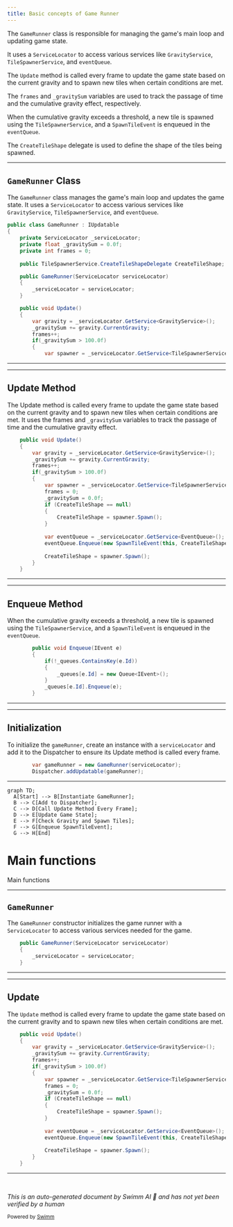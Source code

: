 ```yaml
---
title: Basic concepts of Game Runner
---
```

The <SwmToken path="unity/four-block/Assets/gamerunner/GameRunner.cs" pos="11:4:4" line-data="public class GameRunner : IUpdatable">`GameRunner`</SwmToken> class is responsible for managing the game's main loop and updating game state.

It uses a <SwmToken path="unity/four-block/Assets/gamerunner/GameRunner.cs" pos="13:3:3" line-data="    private ServiceLocator _serviceLocator;">`ServiceLocator`</SwmToken> to access various services like <SwmToken path="unity/four-block/Assets/gamerunner/GameRunner.cs" pos="26:11:11" line-data="        var gravity = _serviceLocator.GetService&lt;GravityService&gt;();">`GravityService`</SwmToken>, <SwmToken path="unity/four-block/Assets/gamerunner/GameRunner.cs" pos="17:3:3" line-data="    public TileSpawnerService.CreateTileShapeDelegate CreateTileShape;">`TileSpawnerService`</SwmToken>, and <SwmToken path="unity/four-block/Assets/gamerunner/GameRunner.cs" pos="39:3:3" line-data="            var eventQueue = _serviceLocator.GetService&lt;EventQueue&gt;();">`eventQueue`</SwmToken>.

The <SwmToken path="unity/four-block/Assets/gamerunner/GameRunner.cs" pos="24:5:5" line-data="    public void Update()">`Update`</SwmToken> method is called every frame to update the game state based on the current gravity and to spawn new tiles when certain conditions are met.

The <SwmToken path="unity/four-block/Assets/gamerunner/GameRunner.cs" pos="15:5:5" line-data="    private int frames = 0;">`frames`</SwmToken> and <SwmToken path="unity/four-block/Assets/gamerunner/GameRunner.cs" pos="14:5:5" line-data="    private float _gravitySum = 0.0f;">`_gravitySum`</SwmToken> variables are used to track the passage of time and the cumulative gravity effect, respectively.

When the cumulative gravity exceeds a threshold, a new tile is spawned using the <SwmToken path="unity/four-block/Assets/gamerunner/GameRunner.cs" pos="17:3:3" line-data="    public TileSpawnerService.CreateTileShapeDelegate CreateTileShape;">`TileSpawnerService`</SwmToken>, and a <SwmToken path="unity/four-block/Assets/gamerunner/GameRunner.cs" pos="40:7:7" line-data="            eventQueue.Enqueue(new SpawnTileEvent(this, CreateTileShape));">`SpawnTileEvent`</SwmToken> is enqueued in the <SwmToken path="unity/four-block/Assets/gamerunner/GameRunner.cs" pos="39:3:3" line-data="            var eventQueue = _serviceLocator.GetService&lt;EventQueue&gt;();">`eventQueue`</SwmToken>.

The <SwmToken path="unity/four-block/Assets/gamerunner/GameRunner.cs" pos="17:7:7" line-data="    public TileSpawnerService.CreateTileShapeDelegate CreateTileShape;">`CreateTileShape`</SwmToken> delegate is used to define the shape of the tiles being spawned.

<SwmSnippet path="/unity/four-block/Assets/gamerunner/GameRunner.cs" line="11">

---

## <SwmToken path="unity/four-block/Assets/gamerunner/GameRunner.cs" pos="11:4:4" line-data="public class GameRunner : IUpdatable">`GameRunner`</SwmToken> Class

The <SwmToken path="unity/four-block/Assets/gamerunner/GameRunner.cs" pos="11:4:4" line-data="public class GameRunner : IUpdatable">`GameRunner`</SwmToken> class manages the game's main loop and updates the game state. It uses a <SwmToken path="unity/four-block/Assets/gamerunner/GameRunner.cs" pos="13:3:3" line-data="    private ServiceLocator _serviceLocator;">`ServiceLocator`</SwmToken> to access various services like <SwmToken path="unity/four-block/Assets/gamerunner/GameRunner.cs" pos="26:11:11" line-data="        var gravity = _serviceLocator.GetService&lt;GravityService&gt;();">`GravityService`</SwmToken>, <SwmToken path="unity/four-block/Assets/gamerunner/GameRunner.cs" pos="17:3:3" line-data="    public TileSpawnerService.CreateTileShapeDelegate CreateTileShape;">`TileSpawnerService`</SwmToken>, and <SwmToken path="unity/four-block/Assets/gamerunner/GameRunner.cs" pos="39:3:3" line-data="            var eventQueue = _serviceLocator.GetService&lt;EventQueue&gt;();">`eventQueue`</SwmToken>.

```c#
public class GameRunner : IUpdatable
{
    private ServiceLocator _serviceLocator;
    private float _gravitySum = 0.0f;
    private int frames = 0;
    
    public TileSpawnerService.CreateTileShapeDelegate CreateTileShape;

    public GameRunner(ServiceLocator serviceLocator)
    {
        _serviceLocator = serviceLocator;
    }

    public void Update()
    {
        var gravity = _serviceLocator.GetService<GravityService>();
        _gravitySum += gravity.CurrentGravity;
        frames++;
        if(_gravitySum > 100.0f)
        {
            var spawner = _serviceLocator.GetService<TileSpawnerService>();
```

---

</SwmSnippet>

<SwmSnippet path="/unity/four-block/Assets/gamerunner/GameRunner.cs" line="24">

---

## Update Method

The Update method is called every frame to update the game state based on the current gravity and to spawn new tiles when certain conditions are met. It uses the frames and <SwmToken path="unity/four-block/Assets/gamerunner/GameRunner.cs" pos="27:1:1" line-data="        _gravitySum += gravity.CurrentGravity;">`_gravitySum`</SwmToken> variables to track the passage of time and the cumulative gravity effect.

```c#
    public void Update()
    {
        var gravity = _serviceLocator.GetService<GravityService>();
        _gravitySum += gravity.CurrentGravity;
        frames++;
        if(_gravitySum > 100.0f)
        {
            var spawner = _serviceLocator.GetService<TileSpawnerService>();
            frames = 0;
            _gravitySum = 0.0f;
            if (CreateTileShape == null)
            {
                CreateTileShape = spawner.Spawn();    
            }
            
            var eventQueue = _serviceLocator.GetService<EventQueue>();
            eventQueue.Enqueue(new SpawnTileEvent(this, CreateTileShape));
            
            CreateTileShape = spawner.Spawn();
        }
    }
```

---

</SwmSnippet>

<SwmSnippet path="/unity/four-block/Assets/game/logic/EventQueue/EventQueue.cs" line="15">

---

## Enqueue Method

When the cumulative gravity exceeds a threshold, a new tile is spawned using the <SwmToken path="unity/four-block/Assets/gamerunner/GameRunner.cs" pos="17:3:3" line-data="    public TileSpawnerService.CreateTileShapeDelegate CreateTileShape;">`TileSpawnerService`</SwmToken>, and a <SwmToken path="unity/four-block/Assets/gamerunner/GameRunner.cs" pos="40:7:7" line-data="            eventQueue.Enqueue(new SpawnTileEvent(this, CreateTileShape));">`SpawnTileEvent`</SwmToken> is enqueued in the <SwmToken path="unity/four-block/Assets/gamerunner/GameRunner.cs" pos="39:3:3" line-data="            var eventQueue = _serviceLocator.GetService&lt;EventQueue&gt;();">`eventQueue`</SwmToken>.

```c#
        public void Enqueue(IEvent e)
        {
            if(!_queues.ContainsKey(e.Id))
            {
                _queues[e.Id] = new Queue<IEvent>();
            }
            _queues[e.Id].Enqueue(e);
        }
```

---

</SwmSnippet>

<SwmSnippet path="/unity/four-block/Assets/Initialisation/GameInitialiser.cs" line="67">

---

## Initialization

To initialize the <SwmToken path="unity/four-block/Assets/Initialisation/GameInitialiser.cs" pos="67:3:3" line-data="        var gameRunner = new GameRunner(serviceLocator);">`gameRunner`</SwmToken>, create an instance with a <SwmToken path="unity/four-block/Assets/Initialisation/GameInitialiser.cs" pos="67:11:11" line-data="        var gameRunner = new GameRunner(serviceLocator);">`serviceLocator`</SwmToken> and add it to the Dispatcher to ensure its Update method is called every frame.

```c#
        var gameRunner = new GameRunner(serviceLocator);
        Dispatcher.addUpdatable(gameRunner);
```

---

</SwmSnippet>

```mermaid
graph TD;
  A[Start] --> B[Instantiate GameRunner];
  B --> C[Add to Dispatcher];
  C --> D[Call Update Method Every Frame];
  D --> E[Update Game State];
  E --> F[Check Gravity and Spawn Tiles];
  F --> G[Enqueue SpawnTileEvent];
  G --> H[End]
```

# Main functions

Main functions

<SwmSnippet path="/unity/four-block/Assets/gamerunner/GameRunner.cs" line="19">

---

## <SwmToken path="unity/four-block/Assets/gamerunner/GameRunner.cs" pos="19:3:3" line-data="    public GameRunner(ServiceLocator serviceLocator)">`GameRunner`</SwmToken>

The <SwmToken path="unity/four-block/Assets/gamerunner/GameRunner.cs" pos="19:3:3" line-data="    public GameRunner(ServiceLocator serviceLocator)">`GameRunner`</SwmToken> constructor initializes the game runner with a <SwmToken path="unity/four-block/Assets/gamerunner/GameRunner.cs" pos="19:5:5" line-data="    public GameRunner(ServiceLocator serviceLocator)">`ServiceLocator`</SwmToken> to access various services needed for the game.

```c#
    public GameRunner(ServiceLocator serviceLocator)
    {
        _serviceLocator = serviceLocator;
    }
```

---

</SwmSnippet>

<SwmSnippet path="/unity/four-block/Assets/gamerunner/GameRunner.cs" line="24">

---

## Update

The <SwmToken path="unity/four-block/Assets/gamerunner/GameRunner.cs" pos="24:5:5" line-data="    public void Update()">`Update`</SwmToken> method is called every frame to update the game state based on the current gravity and to spawn new tiles when certain conditions are met.

```c#
    public void Update()
    {
        var gravity = _serviceLocator.GetService<GravityService>();
        _gravitySum += gravity.CurrentGravity;
        frames++;
        if(_gravitySum > 100.0f)
        {
            var spawner = _serviceLocator.GetService<TileSpawnerService>();
            frames = 0;
            _gravitySum = 0.0f;
            if (CreateTileShape == null)
            {
                CreateTileShape = spawner.Spawn();    
            }
            
            var eventQueue = _serviceLocator.GetService<EventQueue>();
            eventQueue.Enqueue(new SpawnTileEvent(this, CreateTileShape));
            
            CreateTileShape = spawner.Spawn();
        }
    }
```

---

</SwmSnippet>

&nbsp;

*This is an auto-generated document by Swimm AI 🌊 and has not yet been verified by a human*

<SwmMeta version="3.0.0" repo-id="Z2l0aHViJTNBJTNBREVNTy1ncmF2aXR5LWN1YmVzJTNBJTNBc3dpbW1pbw==" repo-name="DEMO-gravity-cubes" doc-type="overview"><sup>Powered by [Swimm](/)</sup></SwmMeta>
